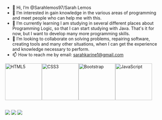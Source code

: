 - 👋 Hi, I’m @Sarahlemos97/Sarah Lemos
- 👀 I’m interested in gain knowledge in the various areas of programming and meet people who can help me with this.
- 🌱 I’m currently learning I am studying in several different places about Programming Logic, so that I can start studying with Java. That's it for now, but I want to develop many more programming skills.
- 💞️ I’m looking to collaborate on solving problems, repairing software, creating tools and many other situations, when I can get the experience and knowledge necessary to perform.
- 📫 How to reach me by email: sarahkarine1@gmail.com

<table>
  <img src="https://img.icons8.com/color/2x/html-5.png" width="120" display= "inline-block" alt="HTML5">
  <img src="https://img.icons8.com/color/2x/css3.png" width="120" display= "inline-block" alt="CSS3">
  <img src="https://img.icons8.com/color/2x/bootstrap.png" width="120" display= "inline-block" alt="Bootstrap">
  <img src="https://img.icons8.com/nolan/2x/javascript.png" width="120" display= "inline-block" alt="JavaScript">
</table>
<div> 
  <a href="https://www.instagram.com/sarah___lemos/" target="_blank"><img src="https://img.shields.io/badge/-Instagram-%23E4405F?style=for-the-badge&logo=instagram&logoColor=white" target="_blank"></a>
  <a href = "mailto: sarahkarine1@gmail.com"><img src="https://img.shields.io/badge/-Gmail-%23333?style=for-the-badge&logo=gmail&logoColor=white" target="_blank"></a>
  <a href="https://www.linkedin.com/in/sarahcarine-limalemos/" target="_blank"><img src="https://img.shields.io/badge/-LinkedIn-%230077B5?style=for-the-badge&logo=linkedin&logoColor=white" target="_blank"></a> 
</div>

<style>
table {
	display: inline-block;
}
</style>

<!---
Sarahlemos97/Sarah Lemos is a ✨ special ✨ repository because its `README.md` (this file) appears on your GitHub profile.
You can click the Preview link to take a look at your changes.
--->
